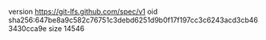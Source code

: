 version https://git-lfs.github.com/spec/v1
oid sha256:647be8a9c582c76751c3debd6251d9b0f17f197cc3c6243acd3cb463430cca9e
size 14546
